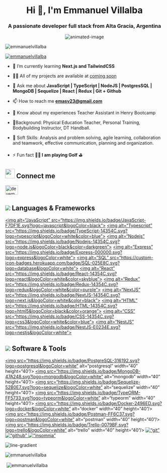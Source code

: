 <h1 align="center">Hi 👋, I'm Emmanuel Villalba</h1>
<h3 align="center">A passionate developer full stack from Alta Gracia, Argentina</h3>

<p align="center">
  <img src="https://user-images.githubusercontent.com/74038190/229223263-cf2e4b07-2615-4f87-9c38-e37600f8381a.gif" alt="animated-image">
</p>

<p align="left"> <img src="https://komarev.com/ghpvc/?username=emmanuelvillalba&label=Profile%20views&color=0e75b6&style=flat" alt="emmanuelvillalba" /> </p>

<p align="left"> <a href="https://github.com/ryo-ma/github-profile-trophy"><img src="https://github-profile-trophy.vercel.app/?username=emmanuelvillalba" alt="emmanuelvillalba" /></a> </p>

- 🌱 I’m currently learning **Next.js and TailwindCSS**

- 👨‍💻 All of my projects are available at [coming soon]()

- 💬 Ask me about **JavaScript | TypeScript | NodeJS | PostgresSQL | MongoDB | Sequelize | React | Redux | Git + Github**

- 📫 How to reach me **emasv23@gmail.com**

- 📄 Know about my experiences Teacher Assistant in Henry Bootcamp

- 📝Background: Physical Education Teacher, Personal Training, Bodybuilding Instructor, DT Handball.

- 📄 Soft Skills: Analysis and problem solving, agile learning, collaboration and teamwork, effective communication, planning and organization.
  
- ⚡ Fun fact **🏌🏿 I am playing Golf ⛳**

## <img src="https://media.giphy.com/media/iY8CRBdQXODJSCERIr/giphy.gif" width="30px"> Connect me
<p align="left">
<a href="https://linkedin.com/in/devemmanuelvillalba" target="blank"><img align="center" src="https://raw.githubusercontent.com/rahuldkjain/github-profile-readme-generator/master/src/images/icons/Social/linked-in-alt.svg" alt="devemmanuelvillalba" height="30" width="40" /></a>
</p>

## <img src=“https://media.giphy.com/media/HwBlFQZFcAoUcPHZdX/giphy.gif” width=“45px”> Languages & Frameworks
<a href=“https://developer.mozilla.org/en-US/docs/Web/JavaScript”><img alt=“JavaScript” src=“https://img.shields.io/badge/JavaScript-F7DF1E.svg?logo=javascript&logoColor=black”></a> <a href=“https://www.typescriptlang.org/”><img alt=“Typescript” src=“https://img.shields.io/badge/TypeScript-14354C.svg?logo=typescript&logoColor=white&color=blue”></a> <a href=“https://nodejs.org/en/”><img alt=“Nodejs” src=“https://img.shields.io/badge/Nodejs-14354C.svg?logo=node.js&logoColor=black&color=darkgreen”></a> <a href=“https://expressjs.com/en/”><img alt=“Express” src=“https://img.shields.io/badge/Express-000000.svg?logo=express&logoColor=white”></a> <a href=“https://www.mysql.com/”><img alt=“SQL” src=“https://custom-icon-badges.herokuapp.com/badge/SQL-025E8C.svg?logo=database&logoColor=white”></a> <a href=“https://reactjs.org/”><img alt=“React” src=“https://img.shields.io/badge/React-14354C.svg?logo=react&logoColor=white&color=skyblue”></a> <a href=“https://redux.js.org/”><img alt=“Redux” src=“https://img.shields.io/badge/Redux-14354C.svg?logo=redux&logoColor=white&color=purple”></a> <a href=“https://nextjs.org/”><img alt=“NextJS” src=“https://img.shields.io/badge/NextJS-14354C.svg?logo=next.js&logoColor=white&color=black”></a> <a href=“https://developer.mozilla.org/en-US/docs/Learn/Getting_started_with_the_web/HTML_basics”><img alt=“HTML” src=“https://img.shields.io/badge/HTML-14354C.svg?logo=html5&logoColor=black&color=orange”></a> <a href=“https://developer.mozilla.org/en-US/docs/Web/CSS”><img alt=“CSS” src=“https://img.shields.io/badge/CSS-14354C.svg?logo=css3&logoColor=white&color=blue”></a> <a href=“https://nestjs.com/”><img alt=“NestJS” src=“https://img.shields.io/badge/NestJS-E0234E.svg?logo=nestjs&logoColor=white”></a>

## <img src=“https://media.giphy.com/media/iDaCeaKrHhUI1I8e2b/giphy.gif” width=“45px”> Software & Tools
<a href=“https://www.postgresql.org/” target=“_blank” rel=“noreferrer”> <img src=“https://img.shields.io/badge/PostgreSQL-316192.svg?logo=postgresql&logoColor=white” alt=“postgresql” width=“40” height=“40”/> </a> <a href=“https://www.mongodb.com/” target=“_blank” rel=“noreferrer”> <img src=“https://img.shields.io/badge/MongoDB-47A248.svg?logo=mongodb&logoColor=white” alt=“mongodb” width=“40” height=“40”/> </a> <a href=“https://sequelize.org/” target=“_blank” rel=“noreferrer”> <img src=“https://img.shields.io/badge/Sequelize-52B0E7.svg?logo=sequelize&logoColor=white” alt=“sequelize” width=“40” height=“40”/> </a> <a href=“https://typeorm.io/” target=“_blank” rel=“noreferrer”> <img src=“https://img.shields.io/badge/TypeORM-FF5733.svg?logo=typeorm&logoColor=white” alt=“typeorm” width=“40” height=“40”/> </a> <a href=“https://www.docker.com/” target=“_blank” rel=“noreferrer”> <img src=“https://img.shields.io/badge/Docker-2496ED.svg?logo=docker&logoColor=white” alt=“docker” width=“40” height=“40”/> </a> <a href=“https://www.postman.com/” target=“_blank” rel=“noreferrer”> <img src=“https://img.shields.io/badge/Postman-FF6C37.svg?logo=postman&logoColor=white” alt=“postman” width=“40” height=“40”/> </a> <a href=“https://trello.com/” target=“_blank” rel=“noreferrer”> <img src=“https://img.shields.io/badge/Trello-0079BF.svg?logo=trello&logoColor=white” alt=“trello” width=“40” height=“40”/> </a> <a href=“https://git-scm.com/” target=“_blank” rel=“noreferrer”> <img src=“https://media.giphy.com/media/kH1DBkPNyZPOk0BxrM/giphy.gif” alt=“git” width=“40” height=“40”/> </a> <a href=“https://github.com/” target=“_blank” rel=“noreferrer”> <img src=“https://media.giphy.com/media/KzJkzjggfGN5Py6nkT/giphy.gif” alt=“github” width=“40” height=“40”/> </a> <a href=“https://insomnia.rest/” target=“_blank” rel=“noreferrer”> <img src=“https://media.giphy.com/media/3o6Zt62PeJeFUDwBUI/giphy.gif” alt=“insomnia” width=“40” height=“40”/> </a>

 <img src="https://user-images.githubusercontent.com/74038190/212284115-f47cd8ff-2ffb-4b04-b5bf-4d1c14c0247f.gif" alt="line-gradient"/>

<p><img align="center" src="https://github-readme-stats.vercel.app/api/top-langs?username=emmanuelvillalba&show_icons=true&locale=en&layout=compact" alt="emmanuelvillalba" /></p>
<p>&nbsp;<img align="center" src="https://github-readme-stats.vercel.app/api?username=emmanuelvillalba&show_icons=true&locale=en" alt="emmanuelvillalba" /></p>
